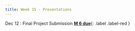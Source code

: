 ```yaml
---
title: Week 15 - Presentations
---
```


Dec 12
: Final Project Submission 
[**M 6 due**](https://harvard-iacs.github.io/2023-AC215/milestone6/){: .label .label-red }

  

  
